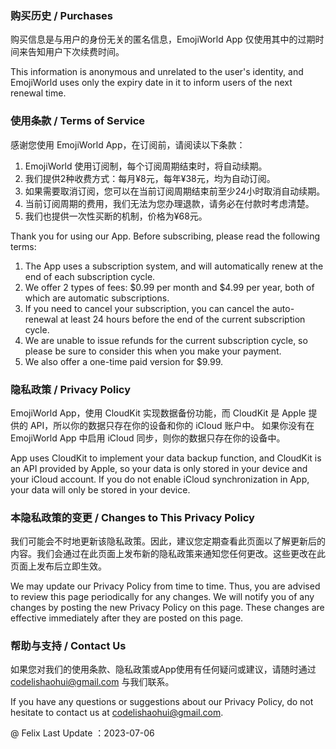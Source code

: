 ### 购买历史 / Purchases

购买信息是与用户的身份无关的匿名信息，EmojiWorld App 仅使用其中的过期时间来告知用户下次续费时间。

This information is anonymous and unrelated to the user's identity, and EmojiWorld uses only the expiry date in it to inform users of the next renewal time.

### 使用条款 / Terms of Service

感谢您使用 EmojiWorld App，在订阅前，请阅读以下条款：
1. EmojiWorld 使用订阅制，每个订阅周期结束时，将自动续期。
2. 我们提供2种收费方式：每月¥8元，每年¥38元，均为自动订阅。
3. 如果需要取消订阅，您可以在当前订阅周期结束前至少24小时取消自动续期。
4. 当前订阅周期的费用，我们无法为您办理退款，请务必在付款时考虑清楚。
5. 我们也提供一次性买断的机制，价格为¥68元。

Thank you for using our App. Before subscribing, please read the following terms:
1. The App uses a subscription system, and will automatically renew at the end of each subscription cycle.
2. We offer 2 types of fees: $0.99 per month and $4.99 per year, both of which are automatic subscriptions.
3. If you need to cancel your subscription, you can cancel the auto-renewal at least 24 hours before the end of the current subscription cycle.
4. We are unable to issue refunds for the current subscription cycle, so please be sure to consider this when you make your payment.
5. We also offer a one-time paid version for $9.99.

### 隐私政策 / Privacy Policy

EmojiWorld App，使用 CloudKit 实现数据备份功能，而 CloudKit 是 Apple 提供的 API，所以你的数据只存在你的设备和你的 iCloud 账户中。
如果你没有在 EmojiWorld App 中启用 iCloud 同步，则你的数据只存在你的设备中。

App uses CloudKit to implement your data backup function, and CloudKit is an API provided by Apple, so your data is only stored in your device and your iCloud account.
If you do not enable iCloud synchronization in App, your data will only be stored in your device.

### 本隐私政策的变更 / Changes to This Privacy Policy

我们可能会不时地更新该隐私政策。因此，建议您定期查看此页面以了解更新后的内容。我们会通过在此页面上发布新的隐私政策来通知您任何更改。这些更改在此页面上发布后立即生效。

We may update our Privacy Policy from time to time. Thus, you are advised to review this page periodically for any changes. We will notify you of any changes by posting the new Privacy Policy on this page. These changes are effective immediately after they are posted on this page.

### 帮助与支持 / Contact Us

如果您对我们的使用条款、隐私政策或App使用有任何疑问或建议，请随时通过 codelishaohui@gmail.com 与我们联系。

If you have any questions or suggestions about our Privacy Policy, do not hesitate to contact us at codelishaohui@gmail.com.



@ Felix Last Update ：2023-07-06

